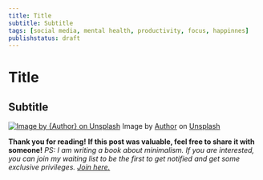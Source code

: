 ```yaml
---
title: Title
subtitle: Subtitle
tags: [social media, mental health, productivity, focus, happinnes]
publishstatus: draft
---
```

# Title
## Subtitle

[![Image by {Author} on Unsplash](https://source.unsplash.com/random/800x600)](https://unsplash.com/)
Image by [Author](https://unsplash.com/) on [Unsplash](https://unsplash.com/)

**Thank you for reading!** **If this post was valuable, feel free to share it with someone!**
*PS: I am writing a book about minimalism. If you are interested, you can join my waiting list to be the first to get notified and get some exclusive privileges. [Join here.](https://book.milh.tech)*
